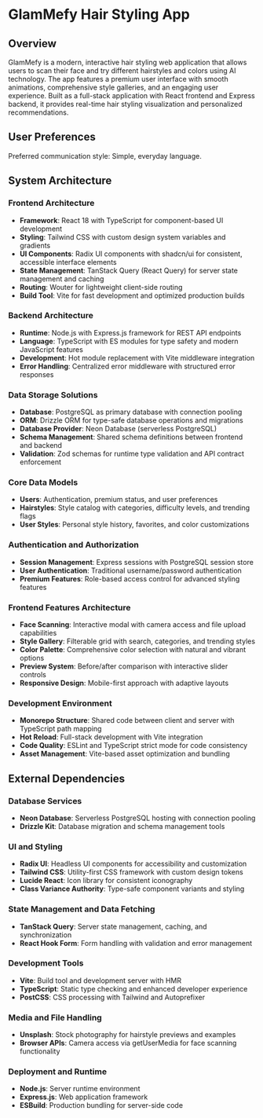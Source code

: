 # GlamMefy Hair Styling App

## Overview

GlamMefy is a modern, interactive hair styling web application that allows users to scan their face and try different hairstyles and colors using AI technology. The app features a premium user interface with smooth animations, comprehensive style galleries, and an engaging user experience. Built as a full-stack application with React frontend and Express backend, it provides real-time hair styling visualization and personalized recommendations.

## User Preferences

Preferred communication style: Simple, everyday language.

## System Architecture

### Frontend Architecture
- **Framework**: React 18 with TypeScript for component-based UI development
- **Styling**: Tailwind CSS with custom design system variables and gradients
- **UI Components**: Radix UI components with shadcn/ui for consistent, accessible interface elements
- **State Management**: TanStack Query (React Query) for server state management and caching
- **Routing**: Wouter for lightweight client-side routing
- **Build Tool**: Vite for fast development and optimized production builds

### Backend Architecture
- **Runtime**: Node.js with Express.js framework for REST API endpoints
- **Language**: TypeScript with ES modules for type safety and modern JavaScript features
- **Development**: Hot module replacement with Vite middleware integration
- **Error Handling**: Centralized error middleware with structured error responses

### Data Storage Solutions
- **Database**: PostgreSQL as primary database with connection pooling
- **ORM**: Drizzle ORM for type-safe database operations and migrations
- **Database Provider**: Neon Database (serverless PostgreSQL)
- **Schema Management**: Shared schema definitions between frontend and backend
- **Validation**: Zod schemas for runtime type validation and API contract enforcement

### Core Data Models
- **Users**: Authentication, premium status, and user preferences
- **Hairstyles**: Style catalog with categories, difficulty levels, and trending flags
- **User Styles**: Personal style history, favorites, and color customizations

### Authentication and Authorization
- **Session Management**: Express sessions with PostgreSQL session store
- **User Authentication**: Traditional username/password authentication
- **Premium Features**: Role-based access control for advanced styling features

### Frontend Features Architecture
- **Face Scanning**: Interactive modal with camera access and file upload capabilities
- **Style Gallery**: Filterable grid with search, categories, and trending styles
- **Color Palette**: Comprehensive color selection with natural and vibrant options
- **Preview System**: Before/after comparison with interactive slider controls
- **Responsive Design**: Mobile-first approach with adaptive layouts

### Development Environment
- **Monorepo Structure**: Shared code between client and server with TypeScript path mapping
- **Hot Reload**: Full-stack development with Vite integration
- **Code Quality**: ESLint and TypeScript strict mode for code consistency
- **Asset Management**: Vite-based asset optimization and bundling

## External Dependencies

### Database Services
- **Neon Database**: Serverless PostgreSQL hosting with connection pooling
- **Drizzle Kit**: Database migration and schema management tools

### UI and Styling
- **Radix UI**: Headless UI components for accessibility and customization
- **Tailwind CSS**: Utility-first CSS framework with custom design tokens
- **Lucide React**: Icon library for consistent iconography
- **Class Variance Authority**: Type-safe component variants and styling

### State Management and Data Fetching
- **TanStack Query**: Server state management, caching, and synchronization
- **React Hook Form**: Form handling with validation and error management

### Development Tools
- **Vite**: Build tool and development server with HMR
- **TypeScript**: Static type checking and enhanced developer experience
- **PostCSS**: CSS processing with Tailwind and Autoprefixer

### Media and File Handling
- **Unsplash**: Stock photography for hairstyle previews and examples
- **Browser APIs**: Camera access via getUserMedia for face scanning functionality

### Deployment and Runtime
- **Node.js**: Server runtime environment
- **Express.js**: Web application framework
- **ESBuild**: Production bundling for server-side code
